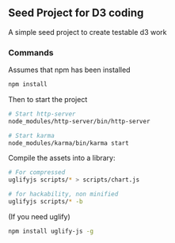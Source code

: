 ## Seed Project for D3 coding

A simple seed project to create testable d3 work

### Commands

Assumes that npm has been installed

```bash
npm install
```

Then to start the project

```bash
# Start http-server
node_modules/http-server/bin/http-server

# Start karma
node_modules/karma/bin/karma start
```

Compile the assets into a library:

```bash
# For compressed
uglifyjs scripts/* > scripts/chart.js
```

```bash
# for hackability, non minified
uglifyjs scripts/* -b
```

(If you need uglify)

```bash
npm install uglify-js -g
```